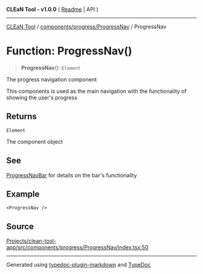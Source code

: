 **CLEaN Tool - v1.0.0** ( [Readme](../../../../README.md) \| API )

***

[CLEaN Tool](../../../../modules.md) / [components/progress/ProgressNav](../README.md) / ProgressNav

# Function: ProgressNav()

> **ProgressNav**(): `Element`

The progress navigation component

This components is used as the main navigation with the functionality of showing the user's progress

## Returns

`Element`

The component object

## See

[ProgressNavBar](../Bar/functions/ProgressNavBar.md) for details on the bar's functionality

## Example

```tsx
<ProgressNav />
```

## Source

[Projects/clean-tool-app/src/components/progress/ProgressNav/index.tsx:50](https://github.com/yuckyh/clean-tool-app/)

***

Generated using [typedoc-plugin-markdown](https://www.npmjs.com/package/typedoc-plugin-markdown) and [TypeDoc](https://typedoc.org/)
